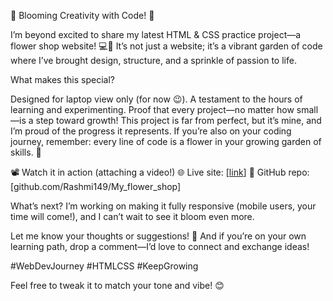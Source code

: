 🌸 Blooming Creativity with Code! 🌸



I’m beyond excited to share my latest HTML & CSS practice project—a flower shop website! 💻💐
It’s not just a website; it’s a vibrant garden of code where I’ve brought design, structure, and a sprinkle of passion to life.

What makes this special?

Designed for laptop view only (for now 😉).
A testament to the hours of learning and experimenting.
Proof that every project—no matter how small—is a step toward growth!
This project is far from perfect, but it’s mine, and I’m proud of the progress it represents. If you’re also on your coding journey, remember: every line of code is a flower in your growing garden of skills. 🌼

📽️ Watch it in action (attaching a video!)
🌐 Live site: [[link](https://my-flower-shop.vercel.app/)]
📂 GitHub repo: [github.com/Rashmi149/My_flower_shop]

What’s next?
I’m working on making it fully responsive (mobile users, your time will come!), and I can’t wait to see it bloom even more.

Let me know your thoughts or suggestions! 🚀 And if you’re on your own learning path, drop a comment—I’d love to connect and exchange ideas!

#WebDevJourney #HTMLCSS #KeepGrowing

Feel free to tweak it to match your tone and vibe! 😊
